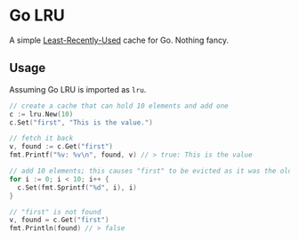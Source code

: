 # Go LRU
A simple [Least-Recently-Used](https://en.wikipedia.org/wiki/Cache_algorithms#Examples) cache for Go. Nothing fancy.

## Usage
Assuming Go LRU is imported as `lru`.

```go
// create a cache that can hold 10 elements and add one
c := lru.New(10)
c.Set("first", "This is the value.")

// fetch it back
v, found := c.Get("first")
fmt.Printf("%v: %v\n", found, v) // > true: This is the value

// add 10 elements; this causes "first" to be evicted as it was the oldest entry
for i := 0; i < 10; i++ {
  c.Set(fmt.Sprintf("%d", i), i)
}

// "first" is not found
v, found = c.Get("first")
fmt.Println(found) // > false
```

